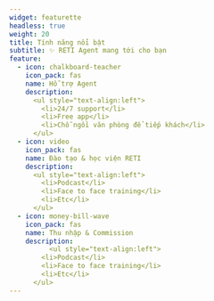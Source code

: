 ```yaml
---
widget: featurette
headless: true
weight: 20
title: Tính năng nổi bật
subtitle: ✨ RETI Agent mang tới cho bạn
feature:
  - icon: chalkboard-teacher
    icon_pack: fas
    name: Hỗ trợ Agent
    description: 
      <ul style="text-align:left">
        <li>24/7 support</li>
        <li>Free app</li>
        <li>Chỗ ngồi văn phòng để tiếp khách</li>
      </ul>
  - icon: video
    icon_pack: fas
    name: Đào tạo & học viện RETI
    description: 
      <ul style="text-align:left">
        <li>Podcast</li>
        <li>Face to face training</li>
        <li>Etc</li>
      </ul>
  - icon: money-bill-wave
    icon_pack: fas
    name: Thu nhập & Commission
    description: 
          <ul style="text-align:left">
        <li>Podcast</li>
        <li>Face to face training</li>
        <li>Etc</li>
      </ul>
---
```

